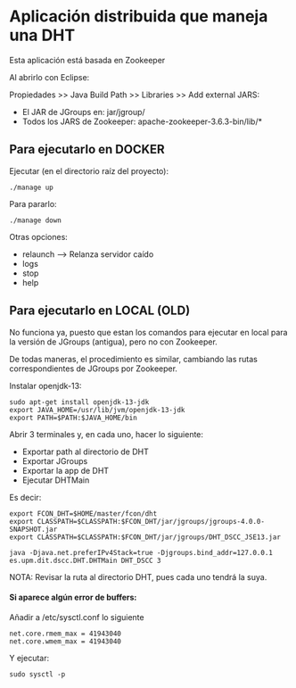 # Aplicación distribuida que maneja una DHT

Esta aplicación está basada en Zookeeper

Al abrirlo con Eclipse:

Propiedades >> Java Build Path >> Libraries >> Add external JARS:
- El JAR de JGroups en: jar/jgroup/
- Todos los JARS de Zookeeper: apache-zookeeper-3.6.3-bin/lib/*


## Para ejecutarlo en DOCKER
Ejecutar (en el directorio raíz del proyecto):

```
./manage up
```

Para pararlo:
```
./manage down
```

Otras opciones:
- relaunch --> Relanza servidor caído
- logs
- stop
- help


## Para ejecutarlo en LOCAL (OLD)

No funciona ya, puesto que estan los comandos para ejecutar en local para la versión de JGroups (antigua), pero no con Zookeeper.

De todas maneras, el procedimiento es similar, cambiando las rutas correspondientes de JGroups por Zookeeper.

Instalar openjdk-13:

```
sudo apt-get install openjdk-13-jdk
export JAVA_HOME=/usr/lib/jvm/openjdk-13-jdk
export PATH=$PATH:$JAVA_HOME/bin
```
Abrir 3 terminales y, en cada uno, hacer lo siguiente:
- Exportar path al directorio de DHT
- Exportar JGroups
- Exportar la app de DHT
- Ejecutar DHTMain

Es decir:

```
export FCON_DHT=$HOME/master/fcon/dht
export CLASSPATH=$CLASSPATH:$FCON_DHT/jar/jgroups/jgroups-4.0.0-SNAPSHOT.jar
export CLASSPATH=$CLASSPATH:$FCON_DHT/jar/jgroups/DHT_DSCC_JSE13.jar
```
```
java -Djava.net.preferIPv4Stack=true -Djgroups.bind_addr=127.0.0.1 es.upm.dit.dscc.DHT.DHTMain DHT_DSCC 3
```

NOTA: Revisar la ruta al directorio DHT, pues cada uno tendrá la suya.


#### Si aparece algún error de buffers:
Añadir a /etc/sysctl.conf lo siguiente
```
net.core.rmem_max = 41943040
net.core.wmem_max = 41943040
```

Y ejecutar:
```
sudo sysctl -p
```
